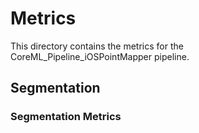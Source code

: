# Metrics

This directory contains the metrics for the CoreML_Pipeline_iOSPointMapper pipeline.

## Segmentation

### Segmentation Metrics